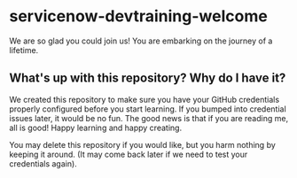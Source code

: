 # servicenow-devtraining-welcome
We are so glad you could join us! You are embarking on the journey of a lifetime.

## What's up with this repository? Why do I have it?
We created this repository to make sure you have your GitHub credentials properly configured before you start learning. If you bumped into credential issues later, it would be no fun. The good news is that if you are reading me, all is good! Happy learning and happy creating.

You may delete this repository if you would like, but you harm nothing by keeping it around. (It may come back later if we need to test your credentials again).
